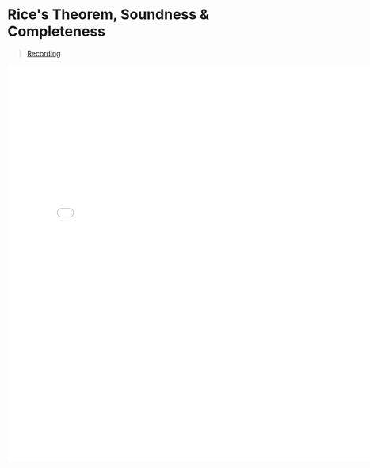 # Rice's Theorem, Soundness & Completeness


> [Recording](https://gauchocast.hosted.panopto.com/Panopto/Pages/Viewer.aspx?id=52226e23-cb6c-43f3-a393-b336011bd084)

<embed src="./Lecture 7 - Rice's Theorem, Soundness & Completeness.pdf" width="800" height="800" 
 type="application/pdf">